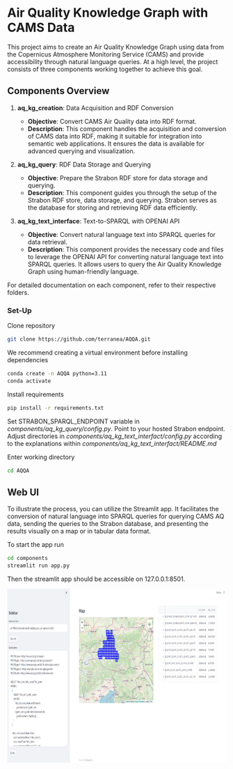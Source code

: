 # Air Quality Knowledge Graph with CAMS Data

This project aims to create an Air Quality Knowledge Graph using data from the Copernicus Atmosphere Monitoring Service (CAMS) and provide accessibility through natural language queries. At a high level, the project consists of three components working together to achieve this goal.

## Components Overview

1. **aq_kg_creation**: Data Acquisition and RDF Conversion
   - **Objective**: Convert CAMS Air Quality data into RDF format.
   - **Description**: This component handles the acquisition and conversion of CAMS data into RDF, making it suitable for integration into semantic web applications. It ensures the data is available for advanced querying and visualization.
   
2. **aq_kg_query**: RDF Data Storage and Querying
   - **Objective**: Prepare the Strabon RDF store for data storage and querying.
   - **Description**: This component guides you through the setup of the Strabon RDF store, data storage, and querying. Strabon serves as the database for storing and retrieving RDF data efficiently.
   
3. **aq_kg_text_interface**: Text-to-SPARQL with OPENAI API
   - **Objective**: Convert natural language text into SPARQL queries for data retrieval.
   - **Description**: This component provides the necessary code and files to leverage the OPENAI API for converting natural language text into SPARQL queries. It allows users to query the Air Quality Knowledge Graph using human-friendly language.

For detailed documentation on each component, refer to their respective folders.

### Set-Up

Clone repository
```bash
git clone https://github.com/terranea/AQQA.git
```

We recommend creating a virtual environment before installing dependencies
```bash
conda create -n AQQA python=3.11
conda activate
```

Install requirements
```bash
pip install -r requirements.txt
```

Set STRABON_SPARQL_ENDPOINT variable in *components/aq_kg_query/config.py*. Point to your hosted Strabon endpoint.
Adjust directories in *components/aq_kg_text_interfact/config.py* according to the explanations within *components/aq_kg_text_interfact/README.md*

Enter working directory 
```bash
cd AQQA
```


## Web UI

To illustrate the process, you can utilize the Streamlit app. It facilitates the conversion of natural language into SPARQL queries for querying CAMS AQ data, sending the queries to the Strabon database, and presenting the results visually on a map or in tabular data format.

To start the app run
```bash
cd components
streamlit run app.py
```

Then the streamlit app should be accessible on 127.0.0.1:8501. 

<img src="streamlit_app.png"
     alt="Web UI AQQA"
     style="display: block; margin: 0 auto;"
     width="800" height="400" />

